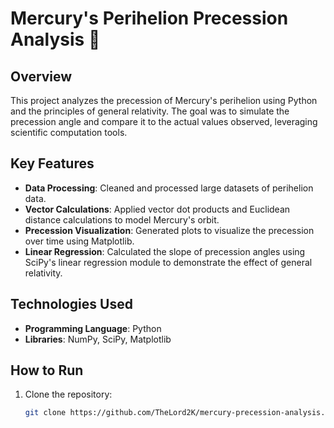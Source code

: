 # Mercury's Perihelion Precession Analysis 🌌

## Overview
This project analyzes the precession of Mercury's perihelion using Python and the principles of general relativity. The goal was to simulate the precession angle and compare it to the actual values observed, leveraging scientific computation tools.

## Key Features
- **Data Processing**: Cleaned and processed large datasets of perihelion data.
- **Vector Calculations**: Applied vector dot products and Euclidean distance calculations to model Mercury's orbit.
- **Precession Visualization**: Generated plots to visualize the precession over time using Matplotlib.
- **Linear Regression**: Calculated the slope of precession angles using SciPy's linear regression module to demonstrate the effect of general relativity.

## Technologies Used
- **Programming Language**: Python
- **Libraries**: NumPy, SciPy, Matplotlib

## How to Run
1. Clone the repository:
   ```bash
   git clone https://github.com/TheLord2K/mercury-precession-analysis.git

